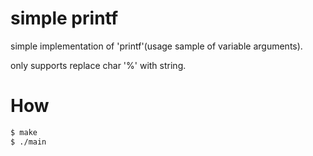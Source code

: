 # simple printf

simple implementation of 'printf'(usage sample of variable arguments).

only supports replace char '%' with string.

# How

```bash
$ make
$ ./main
```

